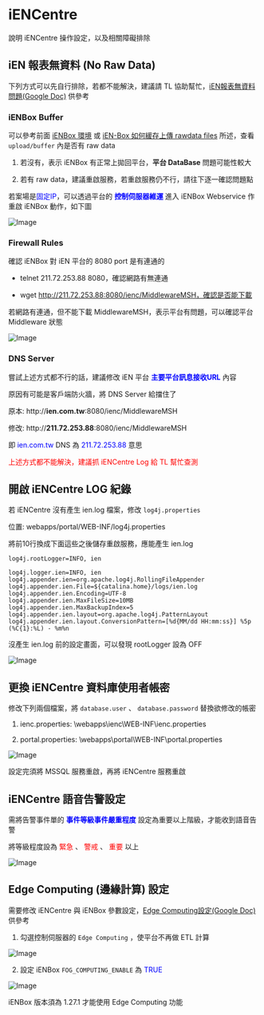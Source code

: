 # iENCentre

說明 iENCentre 操作設定，以及相關障礙排除

## iEN 報表無資料 (No Raw Data)

下列方式可以先自行排除，若都不能解決，建議請 TL 協助幫忙，<a href="https://drive.google.com/open?id=1pomWgNIVvLxeuZpJsh7u5iLX20bvQtfbCQxklhX-1Lg" target="_blank">iEN報表無資料問題(Google Doc)</a> 供參考

### iENBox Buffer

可以參考前面 [iENBox 環境](#ienbox-2) 或 <a href="https://drive.google.com/file/d/1WFLOls5F_xNIoI2yBZLPrTm8UrASIXl9/view?usp=sharing" target="_blank">iEN-Box 如何緩存上傳 rawdata files</a> 所述，查看 `upload/buffer` 內是否有 raw data

1. 若沒有，表示 iENBox 有正常上拋回平台，**平台 DataBase** 問題可能性較大

2. 若有 raw data，建議重啟服務，若重啟服務仍不行，請往下逐一確認問題點

若案場是<font color=blue>固定IP</font>，可以透過平台的 <font color=blue>**控制伺服器維運**</font> 進入 iENBox Webservice 作重啟 iENBox 動作，如下圖

![Image](iENCentre/restart.png)

### Firewall Rules

確認 iENBox 對 iEN 平台的 8080 port 是有連通的

* telnet 211.72.253.88 8080，確認網路有無連通

* wget http://211.72.253.88:8080/ienc/MiddlewareMSH，確認是否能下載

若網路有連通，但不能下載 MiddlewareMSH，表示平台有問題，可以確認平台 Middleware 狀態

![Image](iENCentre/middleware.png)

### DNS Server

嘗試上述方式都不行的話，建議修改 iEN 平台 <font color=blue>**主要平台訊息接收URL**</font> 內容

原因有可能是客戶端防火牆，將 DNS Server 給擋住了

原本: http://**ien.com.tw**:8080/ienc/MiddlewareMSH

修改: http://**211.72.253.88**:8080/ienc/MiddlewareMSH

即 <font color=blue>ien.com.tw</font> DNS 為 <font color=blue>211.72.253.88</font> 意思

<font color=red>上述方式都不能解決，建議抓 iENCentre Log 給 TL 幫忙查測</font>

## 開啟 iENCentre LOG 紀錄

若 iENCentre 沒有產生 ien.log 檔案，修改 `log4j.properties`

位置: webapps/portal/WEB-INF/log4j.properties

將前10行換成下面這些之後儲存重啟服務，應能產生 ien.log

```shell
log4j.rootLogger=INFO, ien

log4j.logger.ien=INFO, ien
log4j.appender.ien=org.apache.log4j.RollingFileAppender
log4j.appender.ien.File=${catalina.home}/logs/ien.log
log4j.appender.ien.Encoding=UTF-8
log4j.appender.ien.MaxFileSize=10MB
log4j.appender.ien.MaxBackupIndex=5
log4j.appender.ien.layout=org.apache.log4j.PatternLayout
log4j.appender.ien.layout.ConversionPattern=[%d{MM/dd HH:mm:ss}] %5p (%C{1}:%L) - %m%n
```

沒產生 ien.log 前的設定畫面，可以發現 rootLogger 設為 OFF

![Image](iENCentre/log.png)

## 更換 iENCentre 資料庫使用者帳密

修改下列兩個檔案，將 `database.user` 、 `database.password` 替換欲修改的帳密

1. ienc.properties:		\webapps\ienc\WEB-INF\ienc.properties

2. portal.properties:	\webapps\portal\WEB-INF\portal.properties

![Image](iENCentre/db.png)

<aside class="warning">
設定完須將 MSSQL 服務重啟，再將 iENCentre 服務重啟
</aside>  

## iENCentre 語音告警設定

需將告警事件單的 <font color=blue>**事件等級事件嚴重程度**</font> 設定為重要以上階級，才能收到語音告警

將等級程度設為 <font color=red>緊急</font> 、 <font color=red>警戒</font> 、 <font color=red>重要</font> 以上

![Image](iENCentre/voice.png)

## Edge Computing (邊緣計算) 設定

需要修改 iENCentre 與 iENBox 參數設定，<a href="https://drive.google.com/open?id=1pomWgNIVvLxeuZpJsh7u5iLX20bvQtfbCQxklhX-1Lg" target="_blank">Edge Computing設定(Google Doc)</a> 供參考

1. 勾選控制伺服器的 `Edge Computing` ，使平台不再做 ETL 計算

![Image](iENCentre/edge_ien.png)

2. 設定 iENBox `FOG_COMPUTING_ENABLE` 為 <font color=blue>TRUE</font>

![Image](iENCentre/edge_box.png)

<aside class="notice">
iENBox 版本須為 1.27.1 才能使用 Edge Computing 功能
</aside>  

